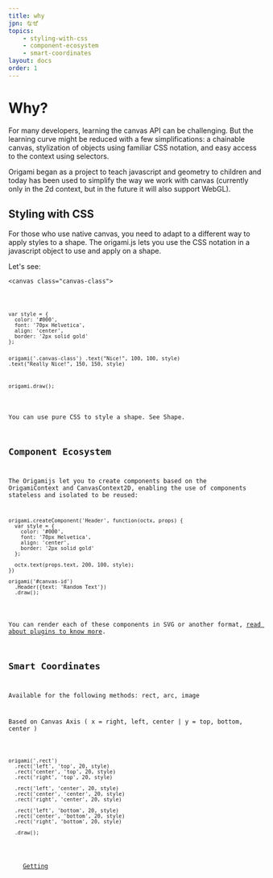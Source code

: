 ```yaml
---
title: why
jpn: なぜ
topics:
    - styling-with-css
    - component-ecosystem
    - smart-coordinates
layout: docs
order: 1
---
```


# Why?

For many developers, learning the canvas API can be challenging. But the learning curve might be reduced with a few simplifications: a chainable canvas, stylization of objects using familiar CSS notation, and easy access to the context using selectors.

Origami began as a project to teach javascript and geometry to children and today has been used to simplify the way we work with canvas (currently only in the 2d context, but in the future it will also support WebGL).

## Styling with CSS

For those who use native canvas, you need to adapt to a different way to apply styles to a shape. The origami.js lets you use the CSS notation in a javascript object to use and apply on a shape.

Let's see:

<p><pre>
<code class="language-markup">&#60;canvas class="canvas-class"></canvas&#62;</code>
</pre></p>

<p><pre><code class="language-javascript">var style = {
  color: '#000',
  font: '70px Helvetica',
  align: 'center',
  border: '2px solid gold'
};

origami('.canvas-class')
  .text("Nice!", 100, 100, style)
  .text("Really Nice!", 150, 150, style)

origami.draw();
</code></pre></p>

You can use pure CSS to style a shape. See Shape.

## Component Ecosystem

The Origamijs let you to create components based on the OrigamiContext and CanvasContext2D, enabling the use of components stateless and isolated to be reused:

<pre><code class="language-javascript">origami.createComponent('Header', function(octx, props) {
  var style = {
    color: '#000',
    font: '70px Helvetica',
    align: 'center',
    border: '2px solid gold'
  };

  octx.text(props.text, 200, 100, style);
})

origami('#canvas-id')
  .Header({text: 'Random Text'})
  .draw();</code></pre>

You can render each of these components in SVG or another format, [read about plugins to know more]().

## Smart Coordinates

Available for the following methods: rect, arc, image

<p>Based on Canvas Axis ( x = right, left, center | y = top, bottom, center )</p>

<pre><code class="language-javascript">origami('.rect')
  .rect('left', 'top', 20, style)
  .rect('center', 'top', 20, style)
  .rect('right', 'top', 20, style)

  .rect('left', 'center', 20, style)
  .rect('center', 'center', 20, style)
  .rect('right', 'center', 20, style)

  .rect('left', 'bottom', 20, style)
  .rect('center', 'bottom', 20, style)
  .rect('right', 'bottom', 20, style)

  .draw();
</code></pre>

<div class="read-wrapper">
    <a href="../2-getting" class="btn btn-read">Getting</a>
</div>
